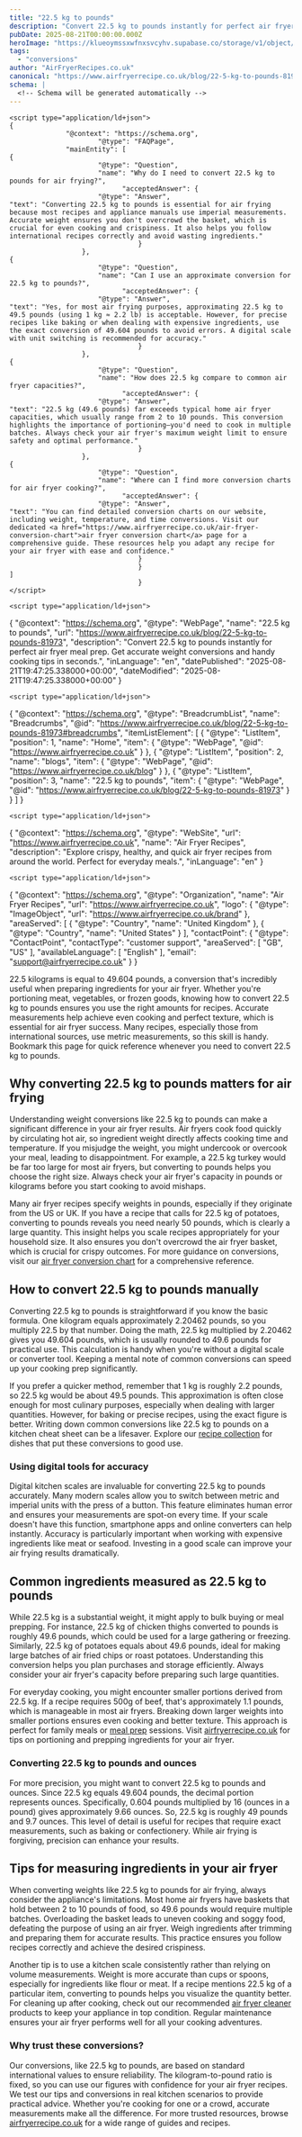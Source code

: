 ```yaml
---
title: "22.5 kg to pounds"
description: "Convert 22.5 kg to pounds instantly for perfect air fryer meal prep. Get accurate weight conversions and handy cooking tips in seconds."
pubDate: 2025-08-21T00:00:00.000Z
heroImage: "https://klueoymssxwfnxsvcyhv.supabase.co/storage/v1/object/public/Shmucket/22-5-kg-to-pounds-81973.webp"
tags:
  - "conversions"
author: "AirFryerRecipes.co.uk"
canonical: "https://www.airfryerrecipe.co.uk/blog/22-5-kg-to-pounds-81973"
schema: |
  <!-- Schema will be generated automatically -->
---
```

<script type="application/ld+json">
{
    "@context": "https://schema.org",
    "@type": "BlogPosting",
    "url": "https://www.airfryerrecipe.co.uk/blog/22-5-kg-to-pounds-81973",
    "mainEntityOfPage": {
        "@type": "WebPage",
        "@id": "https://www.airfryerrecipe.co.uk/blog/22-5-kg-to-pounds-81973"
    },
    "headline": "Quick 22.5 kg to Pounds Conversion for Air Fryer Cooking",
    "description": "Convert 22.5 kg to pounds instantly for perfect air fryer meal prep. Get accurate weight conversions and handy cooking tips in seconds.",
    "author": {
        "@type": "Person",
        "name": "AirFryerRecipes.co.uk",
        "url": "https://www.airfryerrecipe.co.uk/about",
        "image": {
            "@type": "ImageObject",
            "url": "https://klueoymssxwfnxsvcyhv.supabase.co/storage/v1/object/public/Shmucket/Me.jpg"
        }
    },
    "publisher": {
        "@type": "Organization",
        "name": "Air Fryer Recipe",
        "logo": {
            "@type": "ImageObject",
            "url": "https://cdn.prod.website-files.com/68224a465dfe9a7ab4f57570/6844191451a8b2f1e37e63cc_Untitled%20design%20-%202025-06-05T205644.948%20(1).png"
        }
    },
    "datePublished": "2025-08-21T19:47:25.338Z",
    "dateModified": "2025-08-21T19:47:25.338Z",
    "image": {
        "@type": "ImageObject",
        "url": "https://klueoymssxwfnxsvcyhv.supabase.co/storage/v1/object/public/Shmucket/22-5-kg-to-pounds-81973.webp"
    },
    "about": {
        "@type": "Thing",
        "name": "Conversions"
    },
    "articleSection": "Conversions",
    "inLanguage": "en-GB"
}
</script>

    <script type="application/ld+json">
    {
                  "@context": "https://schema.org",
                          "@type": "FAQPage",
                  "mainEntity": [
    {
                          "@type": "Question",
                          "name": "Why do I need to convert 22.5 kg to pounds for air frying?",
                                "acceptedAnswer": {
                          "@type": "Answer",
    "text": "Converting 22.5 kg to pounds is essential for air frying because most recipes and appliance manuals use imperial measurements. Accurate weight ensures you don't overcrowd the basket, which is crucial for even cooking and crispiness. It also helps you follow international recipes correctly and avoid wasting ingredients."
                                    }
                      },
    {
                          "@type": "Question",
                          "name": "Can I use an approximate conversion for 22.5 kg to pounds?",
                                "acceptedAnswer": {
                          "@type": "Answer",
    "text": "Yes, for most air frying purposes, approximating 22.5 kg to 49.5 pounds (using 1 kg ≈ 2.2 lb) is acceptable. However, for precise recipes like baking or when dealing with expensive ingredients, use the exact conversion of 49.604 pounds to avoid errors. A digital scale with unit switching is recommended for accuracy."
                                    }
                      },
    {
                          "@type": "Question",
                          "name": "How does 22.5 kg compare to common air fryer capacities?",
                                "acceptedAnswer": {
                          "@type": "Answer",
    "text": "22.5 kg (49.6 pounds) far exceeds typical home air fryer capacities, which usually range from 2 to 10 pounds. This conversion highlights the importance of portioning—you'd need to cook in multiple batches. Always check your air fryer's maximum weight limit to ensure safety and optimal performance."
                                    }
                      },
    {
                          "@type": "Question",
                          "name": "Where can I find more conversion charts for air fryer cooking?",
                                "acceptedAnswer": {
                          "@type": "Answer",
    "text": "You can find detailed conversion charts on our website, including weight, temperature, and time conversions. Visit our dedicated <a href="https://www.airfryerrecipe.co.uk/air-fryer-conversion-chart">air fryer conversion chart</a> page for a comprehensive guide. These resources help you adapt any recipe for your air fryer with ease and confidence."
                                    }
                                    }
    ]
                                    }
    </script>

    <script type="application/ld+json">
{
    "@context": "https://schema.org",
    "@type": "WebPage",
    "name": "22.5 kg to pounds",
    "url": "https://www.airfryerrecipe.co.uk/blog/22-5-kg-to-pounds-81973",
    "description": "Convert 22.5 kg to pounds instantly for perfect air fryer meal prep. Get accurate weight conversions and handy cooking tips in seconds.",
    "inLanguage": "en",
    "datePublished": "2025-08-21T19:47:25.338000+00:00",
    "dateModified": "2025-08-21T19:47:25.338000+00:00"
}
</script>

    <script type="application/ld+json">
{
    "@context": "https://schema.org",
    "@type": "BreadcrumbList",
    "name": "Breadcrumbs",
    "@id": "https://www.airfryerrecipe.co.uk/blog/22-5-kg-to-pounds-81973#breadcrumbs",
    "itemListElement": [
        {
            "@type": "ListItem",
            "position": 1,
            "name": "Home",
            "item": {
                "@type": "WebPage",
                "@id": "https://www.airfryerrecipe.co.uk"
            }
        },
        {
            "@type": "ListItem",
            "position": 2,
            "name": "blogs",
            "item": {
                "@type": "WebPage",
                "@id": "https://www.airfryerrecipe.co.uk/blog"
            }
        },
        {
            "@type": "ListItem",
            "position": 3,
            "name": "22.5 kg to pounds",
            "item": {
                "@type": "WebPage",
                "@id": "https://www.airfryerrecipe.co.uk/blog/22-5-kg-to-pounds-81973"
            }
        }
    ]
}
</script>

    <script type="application/ld+json">
{
    "@context": "https://schema.org",
    "@type": "WebSite",
    "url": "https://www.airfryerrecipe.co.uk",
    "name": "Air Fryer Recipes",
    "description": "Explore crispy, healthy, and quick air fryer recipes from around the world. Perfect for everyday meals.",
    "inLanguage": "en"
}
</script>

    <script type="application/ld+json">
{
    "@context": "https://schema.org",
    "@type": "Organization",
    "name": "Air Fryer Recipes",
    "url": "https://www.airfryerrecipe.co.uk",
    "logo": {
        "@type": "ImageObject",
        "url": "https://www.airfryerrecipe.co.uk/brand"
    },
    "areaServed": [
        {
            "@type": "Country",
            "name": "United Kingdom"
        },
        {
            "@type": "Country",
            "name": "United States"
        }
    ],
    "contactPoint": {
        "@type": "ContactPoint",
        "contactType": "customer support",
        "areaServed": [
            "GB",
            "US"
        ],
        "availableLanguage": [
            "English"
        ],
        "email": "support@airfryerrecipe.co.uk"
    }
}
</script>

<p>22.5 kilograms is equal to 49.604 pounds, a conversion that's incredibly useful when preparing ingredients for your air fryer. Whether you're portioning meat, vegetables, or frozen goods, knowing how to convert 22.5 kg to pounds ensures you use the right amounts for recipes. Accurate measurements help achieve even cooking and perfect texture, which is essential for air fryer success. Many recipes, especially those from international sources, use metric measurements, so this skill is handy. Bookmark this page for quick reference whenever you need to convert 22.5 kg to pounds.</p>

<h2>Why converting 22.5 kg to pounds matters for air frying</h2>
<p>Understanding weight conversions like 22.5 kg to pounds can make a significant difference in your air fryer results. Air fryers cook food quickly by circulating hot air, so ingredient weight directly affects cooking time and temperature. If you misjudge the weight, you might undercook or overcook your meal, leading to disappointment. For example, a 22.5 kg turkey would be far too large for most air fryers, but converting to pounds helps you choose the right size. Always check your air fryer's capacity in pounds or kilograms before you start cooking to avoid mishaps.</p>

<p>Many air fryer recipes specify weights in pounds, especially if they originate from the US or UK. If you have a recipe that calls for 22.5 kg of potatoes, converting to pounds reveals you need nearly 50 pounds, which is clearly a large quantity. This insight helps you scale recipes appropriately for your household size. It also ensures you don't overcrowd the air fryer basket, which is crucial for crispy outcomes. For more guidance on conversions, visit our <a href="https://www.airfryerrecipe.co.uk/air-fryer-conversion-chart">air fryer conversion chart</a> for a comprehensive reference.</p>

<h2>How to convert 22.5 kg to pounds manually</h2>
<p>Converting 22.5 kg to pounds is straightforward if you know the basic formula. One kilogram equals approximately 2.20462 pounds, so you multiply 22.5 by that number. Doing the math, 22.5 kg multiplied by 2.20462 gives you 49.604 pounds, which is usually rounded to 49.6 pounds for practical use. This calculation is handy when you're without a digital scale or converter tool. Keeping a mental note of common conversions can speed up your cooking prep significantly.</p>

<p>If you prefer a quicker method, remember that 1 kg is roughly 2.2 pounds, so 22.5 kg would be about 49.5 pounds. This approximation is often close enough for most culinary purposes, especially when dealing with larger quantities. However, for baking or precise recipes, using the exact figure is better. Writing down common conversions like 22.5 kg to pounds on a kitchen cheat sheet can be a lifesaver. Explore our <a href="https://www.airfryerrecipe.co.uk/recipes">recipe collection</a> for dishes that put these conversions to good use.</p>

<h3>Using digital tools for accuracy</h3>
<p>Digital kitchen scales are invaluable for converting 22.5 kg to pounds accurately. Many modern scales allow you to switch between metric and imperial units with the press of a button. This feature eliminates human error and ensures your measurements are spot-on every time. If your scale doesn't have this function, smartphone apps and online converters can help instantly. Accuracy is particularly important when working with expensive ingredients like meat or seafood. Investing in a good scale can improve your air frying results dramatically.</p>

<h2>Common ingredients measured as 22.5 kg to pounds</h2>
<p>While 22.5 kg is a substantial weight, it might apply to bulk buying or meal prepping. For instance, 22.5 kg of chicken thighs converted to pounds is roughly 49.6 pounds, which could be used for a large gathering or freezing. Similarly, 22.5 kg of potatoes equals about 49.6 pounds, ideal for making large batches of air fried chips or roast potatoes. Understanding this conversion helps you plan purchases and storage efficiently. Always consider your air fryer's capacity before preparing such large quantities.</p>

<p>For everyday cooking, you might encounter smaller portions derived from 22.5 kg. If a recipe requires 500g of beef, that's approximately 1.1 pounds, which is manageable in most air fryers. Breaking down larger weights into smaller portions ensures even cooking and better texture. This approach is perfect for family meals or <a href="https://www.airfryerrecipe.co.uk/recipe-category/meal-prep">meal prep</a> sessions. Visit <a href="https://www.airfryerrecipe.co.uk/">airfryerrecipe.co.uk</a> for tips on portioning and prepping ingredients for your air fryer.</p>

<h3>Converting 22.5 kg to pounds and ounces</h3>
<p>For more precision, you might want to convert 22.5 kg to pounds and ounces. Since 22.5 kg equals 49.604 pounds, the decimal portion represents ounces. Specifically, 0.604 pounds multiplied by 16 (ounces in a pound) gives approximately 9.66 ounces. So, 22.5 kg is roughly 49 pounds and 9.7 ounces. This level of detail is useful for recipes that require exact measurements, such as baking or confectionery. While air frying is forgiving, precision can enhance your results.</p>

<h2>Tips for measuring ingredients in your air fryer</h2>
<p>When converting weights like 22.5 kg to pounds for air frying, always consider the appliance's limitations. Most home air fryers have baskets that hold between 2 to 10 pounds of food, so 49.6 pounds would require multiple batches. Overloading the basket leads to uneven cooking and soggy food, defeating the purpose of using an air fryer. Weigh ingredients after trimming and preparing them for accurate results. This practice ensures you follow recipes correctly and achieve the desired crispiness.</p>

<p>Another tip is to use a kitchen scale consistently rather than relying on volume measurements. Weight is more accurate than cups or spoons, especially for ingredients like flour or meat. If a recipe mentions 22.5 kg of a particular item, converting to pounds helps you visualize the quantity better. For cleaning up after cooking, check out our recommended <a href="https://www.airfryerrecipe.co.uk/air-fryer-cleaner">air fryer cleaner</a> products to keep your appliance in top condition. Regular maintenance ensures your air fryer performs well for all your cooking adventures.</p>

<h3>Why trust these conversions?</h3>
<p>Our conversions, like 22.5 kg to pounds, are based on standard international values to ensure reliability. The kilogram-to-pound ratio is fixed, so you can use our figures with confidence for your air fryer recipes. We test our tips and conversions in real kitchen scenarios to provide practical advice. Whether you're cooking for one or a crowd, accurate measurements make all the difference. For more trusted resources, browse <a href="https://www.airfryerrecipe.co.uk/">airfryerrecipe.co.uk</a> for a wide range of guides and recipes.</p>
